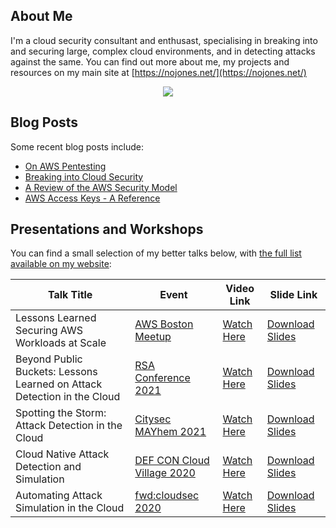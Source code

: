 ## About Me

I'm a cloud security consultant and enthusast, specialising in breaking into and securing large, complex cloud environments, and in detecting attacks against the same. You can find out more about me, my projects and resources on my main site at [https://nojones.net/](https://nojones.net/)

<p align="center"> 
  <a href="https://twitter.com/nojonesuk" target="blank"><img src="https://img.shields.io/badge/Twitter-1DA1F2?style=for-the-badge&logo=twitter&logoColor=white" /></a> 
</p>

## Blog Posts

Some recent blog posts include:

- [On AWS Pentesting](https://www.nojones.net/posts/on-aws-pentesting)
- [Breaking into Cloud Security](https://www.nojones.net/posts/breaking-into-cloudsec)
- [A Review of the AWS Security Model](https://www.nojones.net/posts/a-review-of-the-aws-security-maturity-model)
- [AWS Access Keys - A Reference](https://www.nojones.net/posts/aws-access-keys-a-reference)

## Presentations and Workshops

You can find a small selection of my better talks below, with [the full list available on my website](https://www.nojones.net/talks-and-workshops):

| Talk Title                                                                                                                         | Event                                                                                                                                                     | Video Link                                                | Slide Link                                                                                                                                                |
| ---------------------------------------------------------------------------------------------------------------------------------- | --------------------------------------------------------------------------------------------------------------------------------------------------------- | --------------------------------------------------------- | --------------------------------------------------------------------------------------------------------------------------------------------------------- |
| Lessons Learned Securing AWS Workloads at Scale                                                                                    | [AWS Boston Meetup](https://www.meetup.com/The-Boston-Amazon-Web-Services-Meetup-Group/events/280922751/)                                                 | [Watch Here](https://www.youtube.com/watch?v=_MRsSSpUx5A) | [Download Slides](https://www.nojones.net/assets/slides/f-secure-consulting_lessons-learned-securing-aws-workloads-at-scale-2021.pdf)                     |
| Beyond Public Buckets: Lessons Learned on Attack Detection in the Cloud                                                            | [RSA Conference 2021](https://www.rsaconference.com/Library/presentation/USA/2021/beyond-public-buckets-lessons-learned-on-attack-detection-in-the-cloud) | [Watch Here](https://www.youtube.com/watch?v=XkLXO4o2gnQ) | [Download Slides](https://www.nojones.net/assets/slides/2021_USA21_AIR-T14_01_Beyond-Public-Buckets-Lessons-Learned-on-Attack-Detection-in-the-Cloud.pdf) |
| Spotting the Storm: Attack Detection in the Cloud                                                                                  | [Citysec MAYhem 2021](https://mayhem.citysec.fi/speakers#nick-jones)                                                                                      | [Watch Here](https://www.youtube.com/watch?v=bLwMugCj2B0) | [Download Slides](https://www.nojones.net/assets/slides/fsecure_labs-mayhem-2021-spotting-the-storm.pdf)                           |
| Cloud Native Attack Detection and Simulation                                                                                       | [DEF CON Cloud Village 2020](https://2020.cloud-village.org/#talks?collapseNick)                                                                          | [Watch Here](https://www.youtube.com/watch?v=eF21MRULO2w) | [Download Slides](https://www.nojones.net/assets/slides/fsecure_labs-defcon-2020-cloud-native-attack-detection-and-simulation.pdf) |
| Automating Attack Simulation in the Cloud                                                                                          | [fwd:cloudsec 2020](https://fwdcloudsec.org/2020_speakers.html#attack-simulation)                                                                         | [Watch Here](https://youtu.be/c-LEe8chhB4)                | [Download Slides](https://www.nojones.net/assets/slides/fsecure_labs_fwdcloudsec-2020_automating-attack-simulations-in-the-cloud.pdf)                     |

<!--
**NJonesUK/NJonesUK** is a ✨ _special_ ✨ repository because its `README.md` (this file) appears on your GitHub profile.

Here are some ideas to get you started:

- 🔭 I’m currently working on ...
- 🌱 I’m currently learning ...
- 👯 I’m looking to collaborate on ...
- 🤔 I’m looking for help with ...
- 💬 Ask me about ...
- 📫 How to reach me: ...
- 😄 Pronouns: ...
- ⚡ Fun fact: ...
-->
